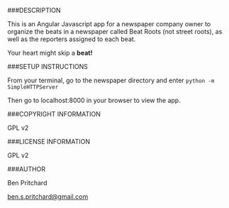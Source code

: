 ###DESCRIPTION

This is an Angular Javascript app for a newspaper company owner to organize the beats in a newspaper called Beat Roots (not street roots), as well as the reporters assigned to each beat.

Your heart might skip a **beat!**

###SETUP INSTRUCTIONS

From your terminal, go to the newspaper directory and enter `python -m SimpleHTTPServer`

Then go to localhost:8000 in your browser to view the app.

###COPYRIGHT INFORMATION

GPL v2

###LICENSE INFORMATION

GPL v2

###AUTHOR

Ben Pritchard

ben.s.pritchard@gmail.com
